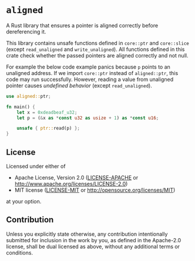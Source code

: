 # `aligned`

A Rust library that ensures a pointer is aligned correctly before dereferencing it.

This library contains unsafe functions defined in `core::ptr` and `core::slice` (except `read_unaligned` and `write_unaligned`). All functions defined in this crate check whether the passed pointers are aligned correctly and not null.

For example the below code example panics because `p` points to an unaligned address. If we import `core::ptr` instead of `aligned::ptr`, this code may run successfully. However, reading a value from unaligned pointer causes *undefined behavior* (except `read_unaligned`).

```rust
use aligned::ptr;

fn main() {
    let x = 0xdeadbeaf_u32;
    let p = (&x as *const u32 as usize + 1) as *const u16;

    unsafe { ptr::read(p) };
}
```

## License

Licensed under either of

 * Apache License, Version 2.0
   ([LICENSE-APACHE](LICENSE-APACHE) or http://www.apache.org/licenses/LICENSE-2.0)
 * MIT license
   ([LICENSE-MIT](LICENSE-MIT) or http://opensource.org/licenses/MIT)

at your option.

## Contribution

Unless you explicitly state otherwise, any contribution intentionally submitted
for inclusion in the work by you, as defined in the Apache-2.0 license, shall be
dual licensed as above, without any additional terms or conditions.

